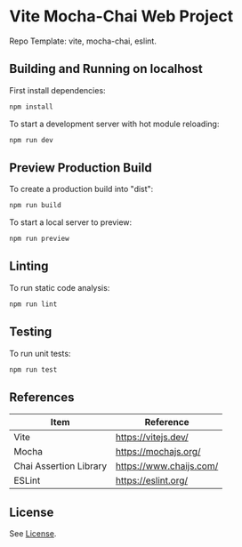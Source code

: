 # Vite Mocha-Chai Web Project

Repo Template: vite, mocha-chai, eslint.

## Building and Running on localhost

First install dependencies:

```sh
npm install
```

To start a development server with hot module reloading:

```sh
npm run dev
```

## Preview Production Build

To create a production build into "dist":

```sh
npm run build
```

To start a local server to preview:

```sh
npm run preview
```

## Linting

To run static code analysis:

```sh
npm run lint
```

## Testing

To run unit tests:

```sh
npm run test
```

## References

| Item                   | Reference               |
| ---------------------- | ----------------------- |
| Vite                   | https://vitejs.dev/     |
| Mocha                  | https://mochajs.org/    |
| Chai Assertion Library | https://www.chaijs.com/ |
| ESLint                 | https://eslint.org/     |

## License

See [License](LICENSE).
